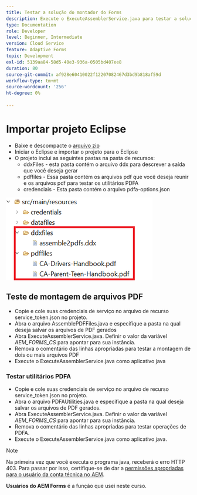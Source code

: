 ```yaml
---
title: Testar a solução do montador do Forms
description: Execute o ExecuteAssemblerService.java para testar a solução
type: Documentation
role: Developer
level: Beginner, Intermediate
version: Cloud Service
feature: Adaptive Forms
topic: Development
exl-id: 5139aa84-58d5-40e3-936a-0505bd407ee8
duration: 80
source-git-commit: af928e60410022f12207082467d3bd9b818af59d
workflow-type: tm+mt
source-wordcount: '256'
ht-degree: 0%

---
```


# Importar projeto Eclipse

* Baixe e descompacte o [arquivo zip](./assets/pdf-manipulation.zip)
* Iniciar o Eclipse e importar o projeto para o Eclipse
* O projeto inclui as seguintes pastas na pasta de recursos:
   * ddxFiles - esta pasta contém o arquivo ddx para descrever a saída que você deseja gerar
   * pdffiles - Essa pasta contém os arquivos pdf que você deseja reunir e os arquivos pdf para testar os utilitários PDFA
   * credenciais - Esta pasta contém o arquivo pdfa-options.json

![arquivo-recursos](./assets/resources.png)

## Teste de montagem de arquivos PDF

* Copie e cole suas credenciais de serviço no arquivo de recurso service_token.json no projeto.
* Abra o arquivo AssemblePDFFiles.java e especifique a pasta na qual deseja salvar os arquivos de PDF gerados
* Abra ExecuteAssemblerService.java. Definir o valor da variável _AEM_FORMS_CS_ para apontar para sua instância.
* Remova o comentário das linhas apropriadas para testar a montagem de dois ou mais arquivos PDF
* Execute o ExecuteAssemblerService.java como aplicativo java

### Testar utilitários PDFA

* Copie e cole suas credenciais de serviço no arquivo de recurso service_token.json no projeto.
* Abra o arquivo PDFAUtilities.java e especifique a pasta na qual deseja salvar os arquivos de PDF gerados.
* Abra ExecuteAssemblerService.java. Definir o valor da variável _AEM_FORMS_CS_ para apontar para sua instância.
* Remova o comentário das linhas apropriadas para testar operações de PDFA.
* Execute o ExecuteAssemblerService.java como aplicativo java.



>[!NOTE]
> Na primeira vez que você executa o programa java, receberá o erro HTTP 403. Para passar por isso, certifique-se de dar a [permissões apropriadas para o usuário da conta técnica no AEM](https://experienceleague.adobe.com/docs/experience-manager-learn/getting-started-with-aem-headless/authentication/service-credentials.html?lang=en#configure-access-in-aem).

**Usuários do AEM Forms** é a função que usei neste curso.
